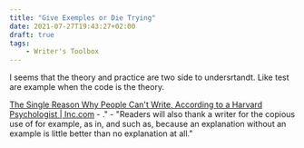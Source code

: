 ```yaml
---
title: "Give Exemples or Die Trying"
date: 2021-07-27T19:43:27+02:00
draft: true
tags:
    - Writer's Toolbox
---
```


I seems that the theory and practice are two side to undersrtandt. Like test are example when the code is the theory.



[The Single Reason Why People Can't Write, According to a Harvard Psychologist | Inc.com](https://www.inc.com/glenn-leibowitz/the-single-reason-why-people-cant-write-according-.html)
      - ."
      - "Readers will also thank a writer for the copious use of for example, as in, and such as, because an explanation without an example is little better than no explanation at all." 